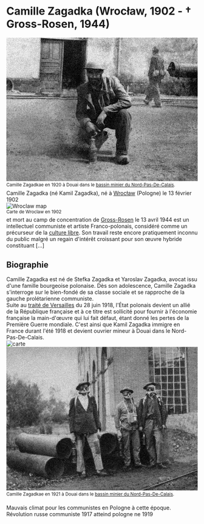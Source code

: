 # Camille Zagadka (Wrocław, 1902 - † Gross-Rosen, 1944)
![kamil](https://raw.githubusercontent.com/EtienneOz/Camille-Zagadka/master/medias/jour21.jpg)  
<sup>Camille Zagadkae en 1920 à Douai dans le [bassin minier du Nord-Pas-De-Calais](http://fr.wikipedia.org/wiki/Bassin_minier_du_Nord-Pas-de-Calais).</sup>   
Camille Zagadka (né Kamil Zagadka), né à [Wrocław](http://fr.wikipedia.org/wiki/Wroc%C5%82aw) (Pologne) le 13 février 1902  
![Wroclaw map](https://raw.githubusercontent.com/EtienneOz/Camille-Zagadka/master/medias/Wroc%C5%82aw-bd.jpeg)  
<sup>Carte de Wroclaw en 1902</sup>  
et mort au camp de concentration de [Gross-Rosen](https://fr.wikipedia.org/wiki/Gross-Rosen) le 13 avril 1944 est un intellectuel communiste et artiste Franco-polonais, considéré comme un précurseur de la [culture libre](https://fr.wikipedia.org/wiki/Culture_libre). Son travail reste encore pratiquement inconnu du public malgré un regain d'intérêt croissant pour son œuvre hybride constituant [...]  

## Biographie
Camille Zagadka est né de Stefka Zagadka et Yaroslav Zagadka, avocat issu d'une famille bourgeoise polonaise. Dès son adolescence, Camille Zagadka s'interroge sur le bien-fondé de sa classe sociale et se rapproche de la gauche prolétarienne communiste.  
Suite au [traité de Versailles](http://fr.wikipedia.org/wiki/Trait%C3%A9_de_Versailles) du 28 juin 1918, l'État polonais devient un allié de la République française et à ce titre est sollicité pour fournir à l'économie française la main-d'œuvre qui lui fait défaut, étant donné les pertes de la Première Guerre mondiale. C'est ainsi que Kamil Zagadka immigre en France durant l'été 1918 et devient ouvrier mineur à Douai dans le Nord-Pas-De-Calais.  
![carte](http://upload.wikimedia.org/wikipedia/commons/1/14/BassinminierglobalNordPDC.svg?uselang=fr)  
![mineur](https://raw.githubusercontent.com/EtienneOz/Camille-Zagadka/master/medias/jour17.jpg)  
<sup>Camille Zagadkae en 1921 à Douai dans le [bassin minier du Nord-Pas-De-Calais](http://fr.wikipedia.org/wiki/Bassin_minier_du_Nord-Pas-de-Calais).</sup>   

Mauvais climat pour les communistes en Pologne à cette époque.
Révolution russe communiste 1917 atteind pologne ne 1919
